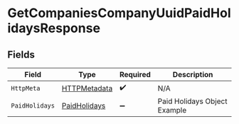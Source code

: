 # GetCompaniesCompanyUuidPaidHolidaysResponse


## Fields

| Field                                                   | Type                                                    | Required                                                | Description                                             |
| ------------------------------------------------------- | ------------------------------------------------------- | ------------------------------------------------------- | ------------------------------------------------------- |
| `HttpMeta`                                              | [HTTPMetadata](../../Models/Components/HTTPMetadata.md) | :heavy_check_mark:                                      | N/A                                                     |
| `PaidHolidays`                                          | [PaidHolidays](../../Models/Components/PaidHolidays.md) | :heavy_minus_sign:                                      | Paid Holidays Object Example                            |